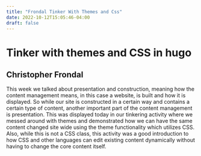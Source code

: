 ```yaml
---
title: "Frondal Tinker With Themes and Css"
date: 2022-10-12T15:05:46-04:00
draft: false
---
```

# Tinker with themes and CSS in hugo
## Christopher Frondal

This week we talked about presentation and construction, meaning how the content management means, in this case a website, is built and how it is displayed. So while our site is constructed in a certain way and contains a certain type of content, another important part of the content management is presentation. This was displayed today in our tinkering activity where we messed around with themes and demonstrated how we can have the same content changed site wide using the theme functionality which utilizes CSS. Also, while this is not a CSS class, this activity was a good introduction to how CSS and other languages can edit existing content dynamically without having to change the core content itself. 
